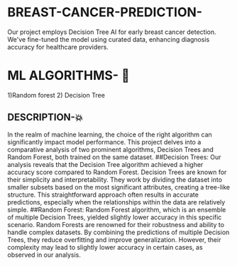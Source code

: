 # BREAST-CANCER-PREDICTION-
Our project employs Decision Tree AI for early breast cancer detection. We've fine-tuned the model using curated data, enhancing diagnosis accuracy for healthcare providers.
# ML ALGORITHMS-  🚀
1)Random forest
2) Decision Tree
## DESCRIPTION-💥
In the realm of machine learning, the choice of the right algorithm can significantly impact model performance.
This project delves into a comparative analysis of two prominent algorithms,
Decision Trees and Random Forest, both trained on the same dataset.
##Decision Trees: Our analysis reveals that the Decision Tree algorithm achieved a higher accuracy score compared to Random Forest. Decision Trees are known for their simplicity and interpretability. They work by dividing the dataset into smaller subsets based on the most significant attributes, creating a tree-like structure. This straightforward approach often results in accurate predictions,
especially when the relationships within the data are relatively simple.
##Random Forest: 
Random Forest algorithm, which is an ensemble of multiple Decision Trees, yielded slightly lower accuracy in this specific scenario. Random Forests are renowned for their 
robustness and ability to handle complex datasets. By combining the predictions of multiple Decision Trees, they reduce overfitting and improve generalization. However, their 
complexity may lead to slightly lower accuracy in certain cases, as observed in our analysis.
